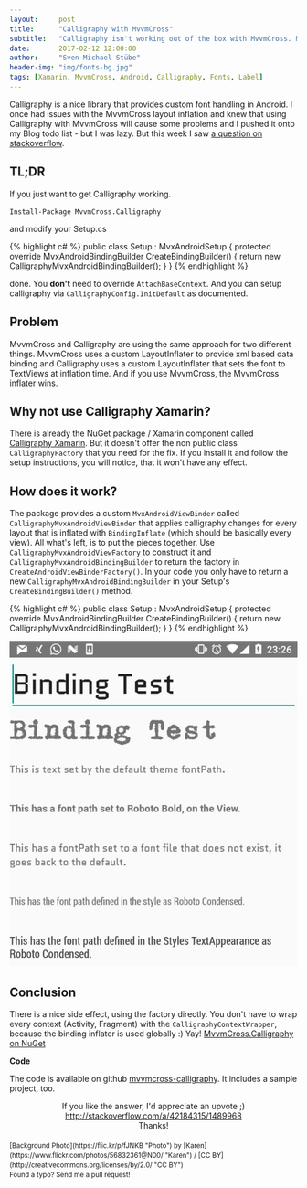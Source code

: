 ```yaml
---
layout:     post
title:      "Calligraphy with MvvmCross"
subtitle:   "Calligraphy isn't working out of the box with MvvmCross. My new NuGet package MvvmCross.Calligraphy brings the simplicity back."
date:       2017-02-12 12:00:00
author:     "Sven-Michael Stübe"
header-img: "img/fonts-bg.jpg"
tags: [Xamarin, MvvmCross, Android, Calligraphy, Fonts, Label]
---
```


Calligraphy is a nice library that provides custom font handling in Android. I once had issues with the MvvmCross layout inflation and knew that using Calligraphy with MvvmCross will cause some problems and I pushed it onto my Blog todo list - but I was lazy. But this week I saw <a href="http://stackoverflow.com/questions/42105583/callygraphyxamarin-not-working-in-mvxappcompatactivity" target="_blank" onclick="return tol(this);">a question on stackoverflow</a>.

<h2 class="section-heading">TL;DR</h2>
If you just want to get Calligraphy working.

    Install-Package MvvmCross.Calligraphy
	
and modify your Setup.cs

{% highlight c# %}
public class Setup : MvxAndroidSetup
{
    protected override MvxAndroidBindingBuilder CreateBindingBuilder()
    {
        return new CalligraphyMvxAndroidBindingBuilder();
    }
} 
{% endhighlight %}

done. You **don't** need to override `AttachBaseContext`. And you can setup calligraphy via `CalligraphyConfig.InitDefault` as documented.


<h2 class="section-heading">Problem</h2>

MvvmCross and Calligraphy are using the same approach for two different things. MvvmCross uses a custom LayoutInflater to provide xml based data binding and Calligraphy uses a custom LayoutInflater that sets the font to TextViews at inflation time. And if you use MvvmCross, the MvvmCross inflater wins.

<h2 class="section-heading">Why not use Calligraphy Xamarin?</h2>

There is already the NuGet package / Xamarin component called <a href="https://developer.xamarin.com/guides/xamarin-forms/effects/creating/" target="_blank" onclick="return tol(this);">Calligraphy Xamarin</a>. But it doesn't offer the non public class `CalligraphyFactory` that you need for the fix. If you install it and follow the setup instructions, you will notice, that it won't have any effect.


<h2 class="section-heading">How does it work?</h2>

The package provides a custom `MvxAndroidViewBinder` called `CalligraphyMvxAndroidViewBinder` that applies calligraphy changes for every layout that is inflated with `BindingInflate` (which should be basically every view). All what's left, is to put the pieces together. Use `CalligraphyMvxAndroidViewFactory` to construct it and `CalligraphyMvxAndroidBindingBuilder` to return the factory in `CreateAndroidViewBinderFactory()`. In your code you only have to return a new `CalligraphyMvxAndroidBindingBuilder` in your Setup's `CreateBindingBuilder()` method.  

{% highlight c# %}
public class Setup : MvxAndroidSetup
{
    protected override MvxAndroidBindingBuilder CreateBindingBuilder()
    {
        return new CalligraphyMvxAndroidBindingBuilder();
    }
} 
{% endhighlight %}

<img src="/img/mvvmcross-calligraphy.jpg" style="margin:0 auto; cursor: pointer;"/>

<h2 class="section-heading">Conclusion</h2>

There is a nice side effect, using the factory directly. You don't have to wrap every context (Activity, Fragment) with the `CalligraphyContextWrapper`, because the binding inflater is used globally :) Yay! <a href="https://www.nuget.org/packages/MvvmCross.Calligraphy/" target="_blank" onclick="return tol(this);">MvvmCross.Calligraphy on NuGet</a>

<b>Code</b>

The code is available on github <i class="fa fa-github"></i><a href="https://github.com/smstuebe/mvvmcross-calligraphy" target="_blank" onclick="return tol(this);">mvvmcross-calligraphy</a>. It includes a sample project, too.

<center>If you like the answer, I'd appreciate an upvote ;) <br><a href="http://stackoverflow.com/a/42184315/1489968" target="_blank" title="Answer" onclick="return tol(this);">http://stackoverflow.com/a/42184315/1489968</a><br>Thanks!</center>

<br>
<small>[Background Photo](https://flic.kr/p/fJNKB "Photo") by [Karen](https://www.flickr.com/photos/56832361@N00/ "Karen") / [CC BY](http://creativecommons.org/licenses/by/2.0/ "CC BY")</small>
<br>
<small>Found a typo? Send me a pull request!</small>
